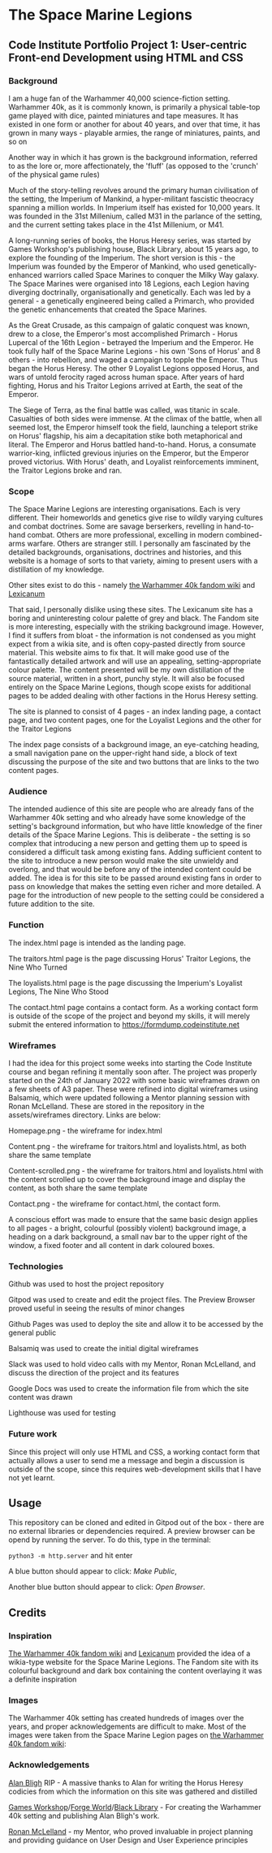 # The Space Marine Legions

## Code Institute Portfolio Project 1: User-centric Front-end Development using HTML and CSS

### Background

I am a huge fan of the Warhammer 40,000 science-fiction setting. Warhammer 40k, as it is commonly known, is primarily a physical table-top game played with dice, painted miniatures and tape measures. It has existed in one form or another for about 40 years, and over that time, it has grown in many ways - playable armies, the range of miniatures, paints, and so on

Another way in which it has grown is the background information, referred to as the lore or, more affectionately, the 'fluff' (as opposed to the 'crunch' of the physical game rules)

Much of the story-telling revolves around the primary human civilisation of the setting, the Imperium of Mankind, a hyper-militant fascistic theocracy spanning a million worlds. In Imperium itself has existed for 10,000 years. It was founded in the 31st Millenium, called M31 in the parlance of the setting, and the current setting takes place in the 41st Millenium, or M41. 

A long-running series of books, the Horus Heresy series, was started by Games Workshop's publishing house, Black Library, about 15 years ago, to explore the founding of the Imperium. The short version is this - the Imperium was founded by the Emperor of Mankind, who used genetically-enhanced warriors called Space Marines to conquer the Milky Way galaxy. The Space Marines were organised into 18 Legions, each Legion having diverging doctrinally, organisationally and genetically. Each was led by a general - a genetically engineered being called a Primarch, who provided the genetic enhancements that created the Space Marines. 

As the Great Crusade, as this campaign of galatic conquest was known, drew to a close, the Emperor's most accomplished Primarch - Horus Lupercal of the 16th Legion - betrayed the Imperium and the Emperor. He took fully half of the Space Marine Legions - his own 'Sons of Horus' and 8 others - into rebellion, and waged a campaign to topple the Emperor. Thus began the Horus Heresy. The other 9 Loyalist Legions opposed Horus, and wars of untold ferocity raged across human space. After years of hard fighting, Horus and his Traitor Legions arrived at Earth, the seat of the Emperor. 

The Siege of Terra, as the final battle was called, was titanic in scale. Casualties of both sides were immense. At the climax of the battle, when all seemed lost, the Emperor himself took the field, launching a teleport strike on Horus' flagship, his aim a decapitation stike both metaphorical and literal. The Emperor and Horus battled hand-to-hand. Horus, a consumate warrior-king, inflicted grevious injuries on the Emperor, but the Emperor proved victorius. With Horus' death, and Loyalist reinforcements imminent, the Traitor Legions broke and ran. 

### Scope

The Space Marine Legions are interesting organisations. Each is very different. Their homeworlds and genetics give rise to wildly varying cultures and combat doctrines. Some are savage berserkers, revelling in hand-to-hand combat. Others are more professional, excelling in modern combined-arms warfare. Others are stranger still. I personally am fascinated by the detailed backgrounds, organisations, doctrines and histories, and this website is a homage of sorts to that variety, aiming to present users with a distillation of my knowledge. 

Other sites exist to do this - namely [the Warhammer 40k fandom wiki](https://warhammer40k.fandom.com/wiki/Warhammer_40k_Wiki) and [Lexicanum](https://wh40k.lexicanum.com/wiki/Main_Page)

That said, I personally dislike using these sites. The Lexicanum site has a boring and uninteresting colour palette of grey and black. The Fandom site is more interesting, especially with the striking background image. However, I find it suffers from bloat - the information is not condensed as you might expect from a wikia site, and is often copy-pasted directly from source material. This website aims to fix that. It will make good use of the fantastically detailed artwork and will use an appealing, setting-appropriate colour palette. The content presented will be my own distillation of the source material, written in a short, punchy style. It will also be focused entirely on the Space Marine Legions, though scope exists for additional pages to be added dealing with other factions in the Horus Heresy setting. 

The site is planned to consist of 4 pages - an index landing page, a contact page, and two content pages, one for the Loyalist Legions and the other for the Traitor Legions

The index page consists of a background image, an eye-catching heading, a small navigation pane on the upper-right hand side, a block of text discussing the purpose of the site and two buttons that are links to the two content pages. 

### Audience

The intended audience of this site are people who are already fans of the Warhammer 40k setting and who already have some knowledge of the setting's background information, but who have little knowledge of the finer details of the Space Marine Legions. This is deliberate - the setting is so complex that introducing a new person and getting them up to speed is considered a difficult task among existing fans. Adding sufficient content to the site to introduce a new person would make the site unwieldy and overlong, and that would be before any of the intended content could be added. The idea is for this site to be passed around existing fans in order to pass on knowledge that makes the setting even richer and more detailed. A page for the introduction of new people to the setting could be considered a future addition to the site. 

### Function

The index.html page is intended as the landing page. 

The traitors.html page is the page discussing Horus' Traitor Legions, the Nine Who Turned

The loyalists.html page is the page discussing the Imperium's Loyalist Legions, The Nine Who Stood

The contact.html page contains a contact form. As a working contact form is outside of the scope of the project and beyond my skills, it will merely submit the entered information to https://formdump.codeinstitute.net


### Wireframes

I had the idea for this project some weeks into starting the Code Institute course and began refining it mentally soon after. The project was properly started on the 24th of January 2022 with some basic wireframes drawn on a few sheets of A3 paper. These were refined into digital wireframes using Balsamiq, which were updated following a Mentor planning session with Ronan McLelland. These are stored in the repository in the assets/wireframes directory. Links are below:

Homepage.png - the wireframe for index.html

Content.png - the wireframe for traitors.html and loyalists.html, as both share the same template

Content-scrolled.png - the wireframe for traitors.html and loyalists.html with the content scrolled up to cover the background image and display the content, as both share the same template

Contact.png - the wireframe for contact.html, the contact form. 

A conscious effort was made to ensure that the same basic design applies to all pages - a bright, colourful (possibly violent) background image, a heading on a dark background, a small nav bar to the upper right of the window, a fixed footer and all content in dark coloured boxes.



### Technologies

Github was used to host the project repository

Gitpod was used to create and edit the project files. The Preview Browser proved useful in seeing the results of minor changes

Github Pages was used to deploy the site and allow it to be accessed by the general public

Balsamiq was used to create the initial digital wireframes

Slack was used to hold video calls with my Mentor, Ronan McLelland, and discuss the direction of the project and its features

Google Docs was used to create the information file from which the site content was drawn

Lighthouse was used for testing



### Future work

Since this project will only use HTML and CSS, a working contact form that actually allows a user to send me a message and begin a discussion is outside of the scope, since this requires web-development skills that I have not yet learnt.  


## Usage

This repository can be cloned and edited in Gitpod out of the box - there are no external libraries or dependencies required. A preview browser can be opend by running the server. To do this, type in the terminal:

`python3 -m http.server` and hit enter

A blue button should appear to click: _Make Public_,

Another blue button should appear to click: _Open Browser_.


## Credits

### Inspiration

[The Warhammer 40k fandom wiki](https://warhammer40k.fandom.com/wiki/Warhammer_40k_Wiki) and [Lexicanum](https://wh40k.lexicanum.com/wiki/Main_Page) provided the idea of a wikia-type website for the Space Marine Legions. The Fandom site with its colourful background and dark box containing the content overlaying it was a definite inspiration

### Images

The Warhammer 40k setting has created hundreds of images over the years, and proper acknowledgements are difficult to make. Most of the images were taken from the Space Marine Legion pages on [the Warhammer 40k fandom wiki](https://warhammer40k.fandom.com/wiki/Warhammer_40k_Wiki):



### Acknowledgements

[Alan Bligh](https://www.belloflostsouls.net/2017/05/bell-tolls-alan-bligh.html) RIP - A massive thanks to Alan for writing the Horus Heresy codicies from which the information on this site was gathered and distilled

[Games Workshop](https://www.games-workshop.com/en-GB/Home)/[Forge World](https://www.forgeworld.co.uk/en-GB/FW-Home)/[Black Library](https://www.blacklibrary.com/default.aspx) - For creating the Warhammer 40k setting and publishing Alan Bligh's work.  

[Ronan McLelland](https://www.linkedin.com/in/ronanmcclelland/) - my Mentor, who proved invaluable in project planning and providing guidance on User Design and User Experience principles



